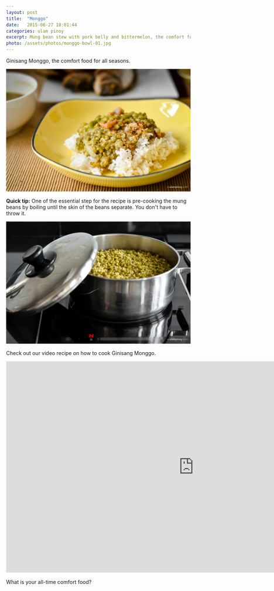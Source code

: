 ```yaml
---
layout: post
title:  "Monggo"
date:   2015-06-27 18:01:44
categories: ulam pinoy
excerpt: Mung bean stew with pork belly and bittermelon, the comfort food for all seasons.
photo: /assets/photos/monggo-bowl-01.jpg
---
```


Ginisang Monggo, the comfort food for all seasons.

<div class="pure-g">
  <div class="pure-u-1-1">
     <img class="pure-img" src="/assets/photos/monggo-plated-01.jpg" alt="Ginisang monggo on top of steamed rice">
  </div>
</div>

**Quick tip:** One of the essential step for the recipe is pre-cooking the mung beans by boiling until the skin of the beans separate. You don't have to throw it.

<div class="pure-g">
  <div class="pure-u-1-1">
     <img class="pure-img" src="/assets/photos/monggo-pre-cook.jpg" alt="Pre-cooking to peel of skin">
  </div>
</div>

Check out our video recipe on how to cook Ginisang Monggo.

<div class="photo">
	<iframe width="1024" height="576" src="https://www.youtube.com/embed/VBGDZ2nQ2ZI?rel=0&amp;showinfo=0" frameborder="0" allowfullscreen></iframe>
</div>

What is your all-time comfort food?

<i class="fa fa-heart"></i>
